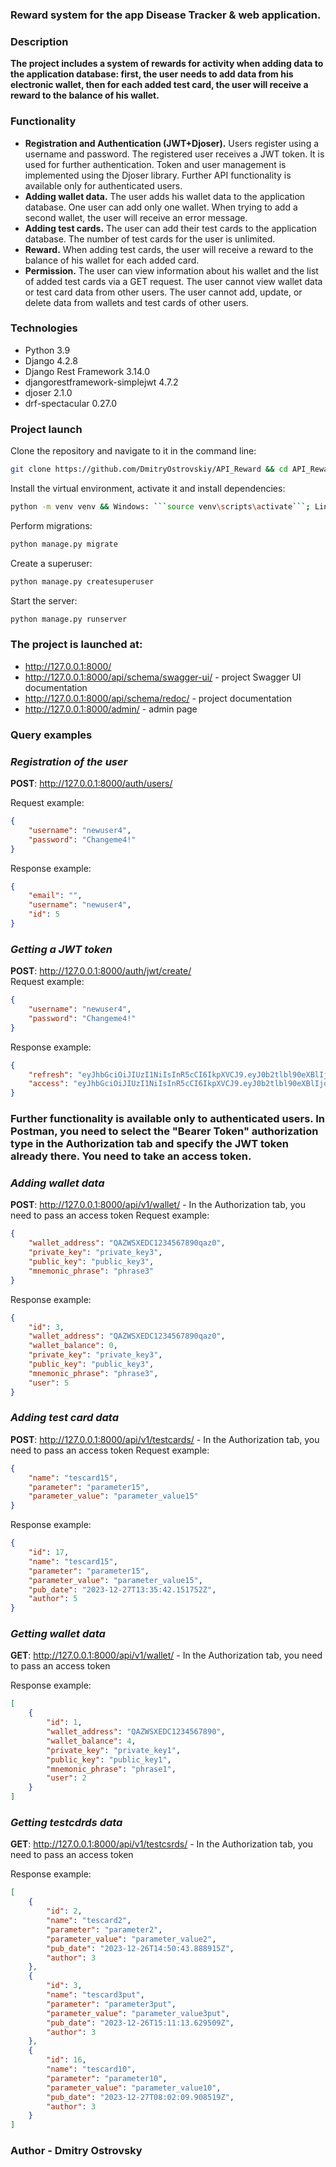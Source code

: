 ### **Reward system for the app Disease Tracker & web application.**

### Description

**The project includes a system of rewards for activity when adding data to the application database: first, the user needs to add data from his electronic wallet, then for each added test card, the user will receive a reward to the balance of his wallet.**
 
### Functionality

- **Registration and Authentication (JWT+Djoser).** Users register using a username and password. The registered user receives a JWT token. It is used for further authentication. Token and user management is implemented using the Djoser library. Further API functionality is available only for authenticated users.
- **Adding wallet data.** The user adds his wallet data to the application database. One user can add only one wallet. When trying to add a second wallet, the user will receive an error message.
- **Adding test cards.** The user can add their test cards to the application database. The number of test cards for the user is unlimited.
- **Reward.** When adding test cards, the user will receive a reward to the balance of his wallet for each added card.
- **Permission.** The user can view information about his wallet and the list of added test cards via a GET request. The user cannot view wallet data or test card data from other users. The user cannot add, update, or delete data from wallets and test cards of other users.

### Technologies

- Python 3.9
- Django 4.2.8
- Django Rest Framework 3.14.0
- djangorestframework-simplejwt 4.7.2
- djoser 2.1.0
- drf-spectacular 0.27.0

### Project launch

Clone the repository and navigate to it in the command line:
```sh
git clone https://github.com/DmitryOstrovskiy/API_Reward && cd API_Reward
```
Install the virtual environment, activate it and install dependencies:
```sh
python -m venv venv && Windows: ```source venv\scripts\activate```; Linux/Mac: ```sorce venv/bin/activate``` && pip install -r requirements.txt
```
Perform migrations:
```sh
python manage.py migrate
```
Create a superuser:
```sh
python manage.py createsuperuser
```
Start the server:
```sh
python manage.py runserver
```

###  The project is launched at:

- http://127.0.0.1:8000/
- http://127.0.0.1:8000/api/schema/swagger-ui/ - project Swagger UI documentation
- http://127.0.0.1:8000/api/schema/redoc/ - project documentation
- http://127.0.0.1:8000/admin/ - admin page


### Query examples

### _Registration of the user_
**POST**: http://127.0.0.1:8000/auth/users/

Request example:
```json
{
    "username": "newuser4",
    "password": "Changeme4!"
}
```
Response example:
```json
{
    "email": "",
    "username": "newuser4",
    "id": 5
}
```

### _Getting a JWT token_
**POST**: http://127.0.0.1:8000/auth/jwt/create/   
Request example:
```json
{
    "username": "newuser4",
    "password": "Changeme4!"
} 
```
Response example:
```json
{
    "refresh": "eyJhbGciOiJIUzI1NiIsInR5cCI6IkpXVCJ9.eyJ0b2tlbl90eXBlIjoicmVmcmVzaCIsImV4cCI6MTcwMzc2OTc3MywianRpIjoiZDEwYTQ2NGE0ODg3NDhjYzlkYjQxZmJhNGRhNDU3ZTIiLCJ1c2VyX2lkIjo1fQ.fjB-bMNBGc2funKhLndge-1wEaQ4fSL_YaDZk6Nc49Q",
    "access": "eyJhbGciOiJIUzI1NiIsInR5cCI6IkpXVCJ9.eyJ0b2tlbl90eXBlIjoiYWNjZXNzIiwiZXhwIjoxNzAzNzY5NzczLCJqdGkiOiI0ODdiNjgyNWViNGM0OGY1OTA5NTc0MmNhYzllYzI1MCIsInVzZXJfaWQiOjV9.tALtVLcENL3_rIwpO2z0phk-3xICdornj8SH_dXAv-M"
}
```
### Further functionality is available only to authenticated users. In Postman, you need to select the "Bearer Token" authorization type in the Authorization tab and specify the JWT token already there. You need to take an access token. 

### _Adding wallet data_
**POST**: http://127.0.0.1:8000/api/v1/wallet/ - In the Authorization tab, you need to pass an access token
Request example:
```json
{
    "wallet_address": "QAZWSXEDC1234567890qaz0",
    "private_key": "private_key3",
    "public_key": "public_key3",
    "mnemonic_phrase": "phrase3"
}
```
Response example:
```json
{
    "id": 3,
    "wallet_address": "QAZWSXEDC1234567890qaz0",
    "wallet_balance": 0,
    "private_key": "private_key3",
    "public_key": "public_key3",
    "mnemonic_phrase": "phrase3",
    "user": 5
}
```

### _Adding test card data_
**POST**: http://127.0.0.1:8000/api/v1/testcards/ - In the Authorization tab, you need to pass an access token
Request example:
```json
{
    "name": "tescard15",
    "parameter": "parameter15",
    "parameter_value": "parameter_value15"
}
```
Response example:
```json
{
    "id": 17,
    "name": "tescard15",
    "parameter": "parameter15",
    "parameter_value": "parameter_value15",
    "pub_date": "2023-12-27T13:35:42.151752Z",
    "author": 5
}
```

### _Getting wallet data_
**GET**: http://127.0.0.1:8000/api/v1/wallet/ - In the Authorization tab, you need to pass an access token

Response example:
```json
[
    {
        "id": 1,
        "wallet_address": "QAZWSXEDC1234567890",
        "wallet_balance": 4,
        "private_key": "private_key1",
        "public_key": "public_key1",
        "mnemonic_phrase": "phrase1",
        "user": 2
    }
]
```

### _Getting testcdrds data_
**GET**: http://127.0.0.1:8000/api/v1/testcsrds/ - In the Authorization tab, you need to pass an access token

Response example:
```json
[
    {
        "id": 2,
        "name": "tescard2",
        "parameter": "parameter2",
        "parameter_value": "parameter_value2",
        "pub_date": "2023-12-26T14:50:43.888915Z",
        "author": 3
    },
    {
        "id": 3,
        "name": "tescard3put",
        "parameter": "parameter3put",
        "parameter_value": "parameter_value3put",
        "pub_date": "2023-12-26T15:11:13.629509Z",
        "author": 3
    },
    {
        "id": 16,
        "name": "tescard10",
        "parameter": "parameter10",
        "parameter_value": "parameter_value10",
        "pub_date": "2023-12-27T08:02:09.908519Z",
        "author": 3
    }
]
```

### Author - Dmitry Ostrovsky
